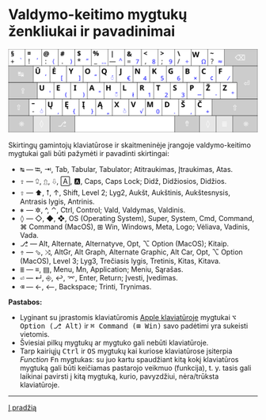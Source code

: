 
# Valdymo-keitimo mygtukų ženkliukai ir pavadinimai

![Ratisės klaviatūros išdėstymas](images/kb-lt-ratise-iso.svg)

Skirtingų gamintojų klaviatūrose ir skaitmeninėje įrangoje valdymo-keitimo mygtukai gali būti pažymėti ir pavadinti skirtingai:

- <kbd>↹</kbd> — ⭾, ⇥, Tab, Tabular, Tabulator; Atitraukimas, Įtraukimas, Atas.
- <kbd>⇪</kbd> — ⮸, ⇬, ⇩, 🄰, 🅰, Caps, Caps Lock; Didž, Didžiosios, Didžios.
- <kbd>⇧</kbd> — ⬆, ⭡, ↑, Shift, Level 2; Lyg2, Aukšt, Aukštinis, Aukštesnysis, Antrasis lygis, Antrinis.
- <kbd>⎈</kbd> — ✲, ^, ⌃, Ctrl, Control; Vald, Valdymas, Valdinis.
- <kbd>◊</kbd> — ◇, ◆, ❖, OS (Operating System), Super, System, Cmd, Command, ⌘ Command (MacOS), ⊞ Win,  Windows, Meta, Logo; Vėliava, Vadinis, Vada.
- <kbd>⎇</kbd> — Alt, Alternate, Alternatyve, Opt, ⌥ Option (MacOS); Kitaip.
- <kbd>⇮</kbd> — ⬂, ⤨, AltGr, Alt Graph, Alternate Graphic, Alt Car, Opt, ⌥ Option (MacOS), Level 3; Lyg3, Trečiasis lygis, Tretinis, Kitas, Kitava.
- <kbd>≣</kbd> — ≡, ▤, Menu, Mn, Application; Meniu, Sąrašas.
- <kbd>⏎</kbd> — ↵, ⎆, ↩, ⌤, Enter, Return; Įvesti, Įvedimas.
- <kbd>⌫</kbd> — ←, ⟵, Backspace; Trinti, Trynimas.

__Pastabos:__ 
+ Lyginant su įprastomis klaviatūromis [Apple klaviatūroje](https://upload.wikimedia.org/wikipedia/commons/e/ea/Apple_iMac_Keyboard_A1243.png) mygtukai <kbd>⌥ Option (⎇ Alt)</kbd> ir <kbd>⌘ Command (⊞ Win)</kbd> savo padėtimi yra sukeisti vietomis.
+ Šviesiai pilkų mygtukų ar mygtuko gali nebūti klaviatūroje.
+ Tarp kairiųjų <kbd>Ctrl</kbd> ir <kbd>OS</kbd> mygtukų kai kuriose klaviatūrose įsiterpia _Function_ <kbd>Fn</kbd> mygtukas: su juo kartu spaudžiant kitą kokį klaviatūros mygtuką gali būti keičiamas pastarojo veikmuo (funkcija), t. y. tasis gali laikinai pavirsti į kitą mygtuką, kurio, pavyzdžiui, nėra/trūksta klaviatūroje.
 
-----------------------------------------

[Į pradžią](../README.md)
